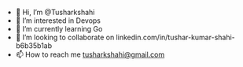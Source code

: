 - 👋 Hi, I’m @Tusharkshahi
- 👀 I’m interested in Devops
- 🌱 I’m currently learning Go
- 💞️ I’m looking to collaborate on linkedin.com/in/tushar-kumar-shahi-b6b35b1ab
- 📫 How to reach me tusharkshahi@gmail.com

<!---
Tusharkshahi/Tusharkshahi is a ✨ special ✨ repository because its `README.md` (this file) appears on your GitHub profile.
You can click the Preview link to take a look at your changes.
--->
